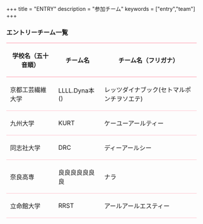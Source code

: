 +++
title = "ENTRY"
description = "参加チーム"
keywords = ["entry","team"]
+++

### エントリーチーム一覧

|学校名（五十音順）|    チーム名    |チーム名（フリガナ）|
|------------------|----------------|--------------------|
|京都工芸繊維大学  |LLLL.Dyna本() 	|レッツダイナブック(セトマルポンチヲソエテ)|
|九州大学          |KURT            |ケーユーアールティー|
|同志社大学        |DRC             |ディーアールシー|
|奈良高専          |良良良良良良良 	|ナラ|
|立命館大学        |RRST            |アールアールエスティー |

<style type="text/css">
    table th, table td {
        padding : 20px 10px;
    }
    table th {
        border-width: 2px 0px;
        border-style: solid;
        border-color: pink;
    }
    table td {
        border-width: 1px 0px;
        border-style: solid;
        border-color: pink;
    }
</style>
